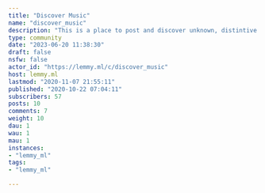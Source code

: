 ```yaml
---
title: "Discover Music" 
name: "discover_music"
description: "This is a place to post and discover unknown, distintive music with the potential to become mainstream. **What does it mean to be unknown?** A good indication might be that _none of the artist's music videos have more than a million views_. The fewer the better! **What does it mean to be distinctive?**_The artist should bring something novel to their music_. A distinctive sound that sets the artist's music apart from other mainstream music.The ability to create catchy, radio-friendly or otherwise easily commercially exploitable songs in established genres is not sufficient. **What does it mean to have the potential to become mainstream?** It should not be excessively demanding of the listener, such as requiring familiarity with genres, instruments or styles that are not mainstream.On the other hand, it also shouldn't have to sound good on a potato. Good music demands good fidelity."
type: community
date: "2023-06-20 11:38:30"
draft: false
nsfw: false
actor_id: "https://lemmy.ml/c/discover_music"
host: lemmy.ml
lastmod: "2020-11-07 21:55:11"
published: "2020-10-22 07:04:11"
subscribers: 57
posts: 10
comments: 7
weight: 10
dau: 1
wau: 1
mau: 1
instances:
- "lemmy_ml"
tags: 
- "lemmy_ml"

---
```


